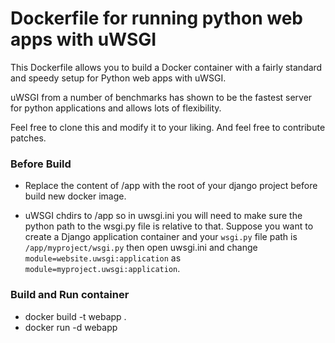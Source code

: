 # Dockerfile for running python web apps with uWSGI

This Dockerfile allows you to build a Docker container with 
a fairly standard and speedy setup for Python web apps with uWSGI.

uWSGI from a number of benchmarks has shown to be the fastest server 
for python applications and allows lots of flexibility.

Feel free to clone this and modify it to your liking. And feel free to 
contribute patches.


### Before Build

- Replace the content of /app with the root of your django
project before build new docker image.

- uWSGI chdirs to /app so in uwsgi.ini you will need to make sure the python path
to the wsgi.py file is relative to that.
Suppose you want to create a Django application container and your `wsgi.py` file path is `/app/myproject/wsgi.py` 
then open uwsgi.ini and change `module=website.uwsgi:application` as `module=myproject.uwsgi:application`.


### Build and Run container
* docker build -t webapp .
* docker run -d webapp

